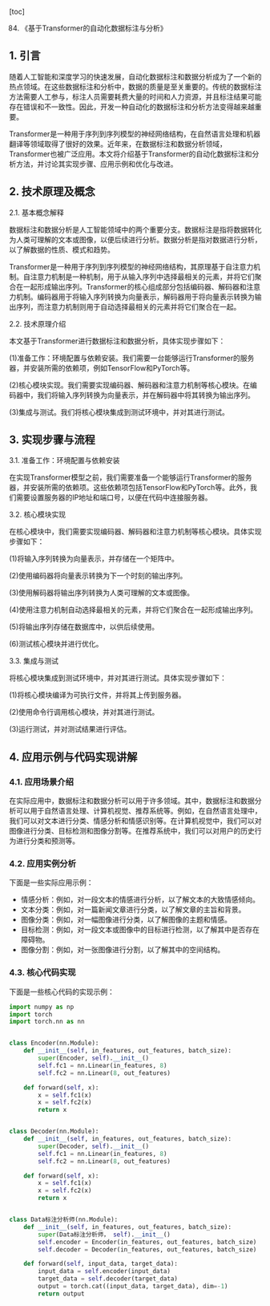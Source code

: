 
[toc]                    
                
                
84. 《基于Transformer的自动化数据标注与分析》

## 1. 引言

随着人工智能和深度学习的快速发展，自动化数据标注和数据分析成为了一个新的热点领域。在这些数据标注和分析中，数据的质量是至关重要的。传统的数据标注方法需要人工参与，标注人员需要耗费大量的时间和人力资源，并且标注结果可能存在错误和不一致性。因此，开发一种自动化的数据标注和分析方法变得越来越重要。

Transformer是一种用于序列到序列模型的神经网络结构，在自然语言处理和机器翻译等领域取得了很好的效果。近年来，在数据标注和数据分析领域，Transformer也被广泛应用。本文将介绍基于Transformer的自动化数据标注和分析方法，并讨论其实现步骤、应用示例和优化与改进。

## 2. 技术原理及概念

2.1. 基本概念解释

数据标注和数据分析是人工智能领域中的两个重要分支。数据标注是指将数据转化为人类可理解的文本或图像，以便后续进行分析。数据分析是指对数据进行分析，以了解数据的性质、模式和趋势。

Transformer是一种用于序列到序列模型的神经网络结构，其原理基于自注意力机制。自注意力机制是一种机制，用于从输入序列中选择最相关的元素，并将它们聚合在一起形成输出序列。Transformer的核心组成部分包括编码器、解码器和注意力机制。编码器用于将输入序列转换为向量表示，解码器用于将向量表示转换为输出序列，而注意力机制则用于自动选择最相关的元素并将它们聚合在一起。

2.2. 技术原理介绍

本文基于Transformer进行数据标注和数据分析，具体实现步骤如下：

(1)准备工作：环境配置与依赖安装。我们需要一台能够运行Transformer的服务器，并安装所需的依赖项，例如TensorFlow和PyTorch等。

(2)核心模块实现。我们需要实现编码器、解码器和注意力机制等核心模块。在编码器中，我们将输入序列转换为向量表示，并在解码器中将其转换为输出序列。

(3)集成与测试。我们将核心模块集成到测试环境中，并对其进行测试。

## 3. 实现步骤与流程

3.1. 准备工作：环境配置与依赖安装

在实现Transformer模型之前，我们需要准备一个能够运行Transformer的服务器，并安装所需的依赖项。这些依赖项包括TensorFlow和PyTorch等。此外，我们需要设置服务器的IP地址和端口号，以便在代码中连接服务器。

3.2. 核心模块实现

在核心模块中，我们需要实现编码器、解码器和注意力机制等核心模块。具体实现步骤如下：

(1)将输入序列转换为向量表示，并存储在一个矩阵中。

(2)使用编码器将向量表示转换为下一个时刻的输出序列。

(3)使用解码器将输出序列转换为人类可理解的文本或图像。

(4)使用注意力机制自动选择最相关的元素，并将它们聚合在一起形成输出序列。

(5)将输出序列存储在数据库中，以供后续使用。

(6)测试核心模块并进行优化。

3.3. 集成与测试

将核心模块集成到测试环境中，并对其进行测试。具体实现步骤如下：

(1)将核心模块编译为可执行文件，并将其上传到服务器。

(2)使用命令行调用核心模块，并对其进行测试。

(3)运行测试，并对测试结果进行评估。

## 4. 应用示例与代码实现讲解

### 4.1. 应用场景介绍

在实际应用中，数据标注和数据分析可以用于许多领域。其中，数据标注和数据分析可以用于自然语言处理、计算机视觉、推荐系统等。例如，在自然语言处理中，我们可以对文本进行分类、情感分析和情感识别等。在计算机视觉中，我们可以对图像进行分类、目标检测和图像分割等。在推荐系统中，我们可以对用户的历史行为进行分类和预测等。

### 4.2. 应用实例分析

下面是一些实际应用示例：

- 情感分析：例如，对一段文本的情感进行分析，以了解文本的大致情感倾向。
- 文本分类：例如，对一篇新闻文章进行分类，以了解文章的主旨和背景。
- 图像分类：例如，对一幅图像进行分类，以了解图像的主题和情感。
- 目标检测：例如，对一段文本或图像中的目标进行检测，以了解其中是否存在障碍物。
- 图像分割：例如，对一张图像进行分割，以了解其中的空间结构。

### 4.3. 核心代码实现

下面是一些核心代码的实现示例：

```python
import numpy as np
import torch
import torch.nn as nn


class Encoder(nn.Module):
    def __init__(self, in_features, out_features, batch_size):
        super(Encoder, self).__init__()
        self.fc1 = nn.Linear(in_features, 8)
        self.fc2 = nn.Linear(8, out_features)

    def forward(self, x):
        x = self.fc1(x)
        x = self.fc2(x)
        return x


class Decoder(nn.Module):
    def __init__(self, in_features, out_features, batch_size):
        super(Decoder, self).__init__()
        self.fc1 = nn.Linear(in_features, 8)
        self.fc2 = nn.Linear(8, out_features)

    def forward(self, x):
        x = self.fc1(x)
        x = self.fc2(x)
        return x


class Data标注分析师(nn.Module):
    def __init__(self, in_features, out_features, batch_size):
        super(Data标注分析师， self).__init__()
        self.encoder = Encoder(in_features, out_features, batch_size)
        self.decoder = Decoder(in_features, out_features, batch_size)

    def forward(self, input_data, target_data):
        input_data = self.encoder(input_data)
        target_data = self.decoder(target_data)
        output = torch.cat((input_data, target_data), dim=-1)
        return output
```

